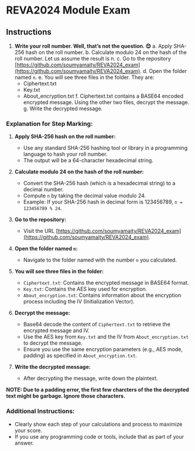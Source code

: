 ﻿# REVA2024 Module Exam

## Instructions

1. **Write your roll number. Well, that’s not the question. 😊**
   a. Apply SHA-256 hash on the roll number.
   b. Calculate modulo 24 on the hash of the roll number. Let us assume the result is n.
   c. Go to the repository [https://github.com/soumyamaity/REVA2024_exam](https://github.com/soumyamaity/REVA2024_exam).
   d. Open the folder named `n`.
   e. You will see three files in the folder. They are:
      - Ciphertext.txt
      - Key.txt
      - About_encryption.txt
   f. Ciphertext.txt contains a BASE64 encoded encrypted message. Using the other two files, decrypt the message.
   g. Write the decrypted message.

### Explanation for Step Marking:

1. **Apply SHA-256 hash on the roll number:**
   - Use any standard SHA-256 hashing tool or library in a programming language to hash your roll number.
   - The output will be a 64-character hexadecimal string.

2. **Calculate modulo 24 on the hash of the roll number:**
   - Convert the SHA-256 hash (which is a hexadecimal string) to a decimal number.
   - Compute `n` by taking the decimal value modulo 24.
   - Example: If your SHA-256 hash in decimal form is 123456789, `n = 123456789 % 24`.

3. **Go to the repository:**
   - Visit the URL [https://github.com/soumyamaity/REVA2024_exam](https://github.com/soumyamaity/REVA2024_exam).

4. **Open the folder named `n`:**
   - Navigate to the folder named with the number `n` you calculated.

5. **You will see three files in the folder:**
   - `Ciphertext.txt`: Contains the encrypted message in BASE64 format.
   - `Key.txt`: Contains the AES key used for encryption.
   - `About_encryption.txt`: Contains information about the encryption process including the IV (Initialization Vector).

6. **Decrypt the message:**
   - Base64 decode the content of `Ciphertext.txt` to retrieve the encrypted message and IV.
   - Use the AES key from `Key.txt` and the IV from `About_encryption.txt` to decrypt the message.
   - Ensure you use the same encryption parameters (e.g., AES mode, padding) as specified in `About_encryption.txt`.

7. **Write the decrypted message:**
   - After decrypting the message, write down the plaintext.

**NOTE: Due to a padding error, the first few charcters of the the decrypted text might be garbage. Ignore those characters.**

### Additional Instructions:
- Clearly show each step of your calculations and process to maximize your score.
- If you use any programming code or tools, include that as part of your answer.
